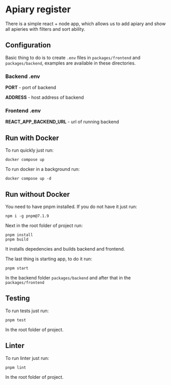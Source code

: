 # Apiary register

There is a simple react + node app, which allows us to add apiary and show all apieries with filters and sort ability.

## Configuration

Basic thing to do is to create `.env` files in `packages/frontend` and `packages/backend`, examples are available in these directories.

### Backend .env

**PORT** - port of backend

**ADDRESS** - host address of backend

### Frontend .env

**REACT_APP_BACKEND_URL** - url of running backend

## Run with Docker

To run quickly just run:

```
docker compose up
```

To run docker in a background run:

```
docker compose up -d
```

## Run without Docker

You need to have pnpm installed. If you do not have it just run:

```
npm i -g pnpm@7.1.9
```

Next in the root folder of project run:

```
pnpm install 
pnpm build
```

It installs depedencies and builds backend and frontend.

The last thing is starting app, to do it run:

```
pnpm start
```

In the backend folder `packages/backend` and after that in the `packages/frontend`

## Testing

To run tests just run:

```
pnpm test
```

In the root folder of project.

## Linter

To run linter just run:

```
pnpm lint
```

In the root folder of project.
